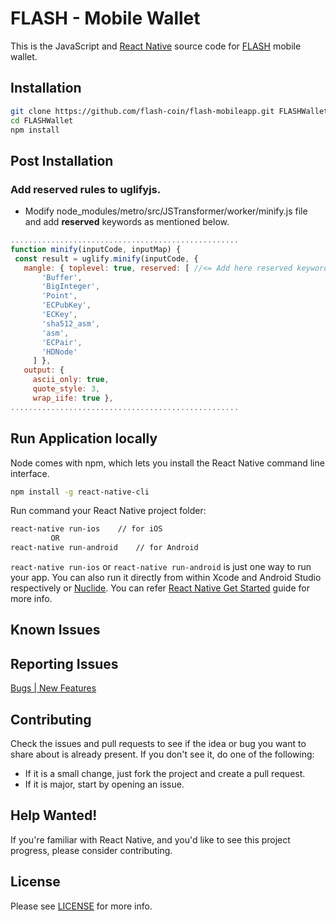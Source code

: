 # FLASH - Mobile Wallet
This is the JavaScript and [React Native](http://facebook.github.io/react-native/) source code for [FLASH](https://www.flashcoin.io) mobile wallet.


## Installation

``` bash
git clone https://github.com/flash-coin/flash-mobileapp.git FLASHWallet
cd FLASHWallet
npm install
```


## Post Installation

### Add reserved rules to uglifyjs.

- Modify node_modules/metro/src/JSTransformer/worker/minify.js file and add __reserved__ keywords as mentioned below.

 ``` javascript
...................................................
function minify(inputCode, inputMap) {
  const result = uglify.minify(inputCode, {
    mangle: { toplevel: true, reserved: [ //<= Add here reserved keyword
        'Buffer',
        'BigInteger',
        'Point',
        'ECPubKey',
        'ECKey',
        'sha512_asm',
        'asm',
        'ECPair',
        'HDNode'
      ] },
    output: {
      ascii_only: true,
      quote_style: 3,
      wrap_iife: true },
...................................................
```


## Run Application locally

Node comes with npm, which lets you install the React Native command line interface.

``` bash
npm install -g react-native-cli
```

Run command your React Native project folder:

``` bash
react-native run-ios    // for iOS
         OR
react-native run-android    // for Android
```

`react-native run-ios` or `react-native run-android` is just one way to run your app. You can also run it directly from within Xcode and Android Studio respectively or [Nuclide](https://nuclide.io/). You can refer [React Native Get Started](https://facebook.github.io/react-native/docs/getting-started.html) guide for more info.


## Known Issues


## Reporting Issues

[Bugs | New Features](https://github.com/flash-coin/flash-mobileapp/issues)


## Contributing
Check the issues and pull requests to see if the idea or bug you want to share about is already present. If you don't see it, do one of the following:

* If it is a small change, just fork the project and create a pull request.
* If it is major, start by opening an issue.


## Help Wanted!

If you're familiar with React Native, and you'd like to see this project progress, please consider contributing.


## License

Please see [LICENSE](LICENSE) for more info.
